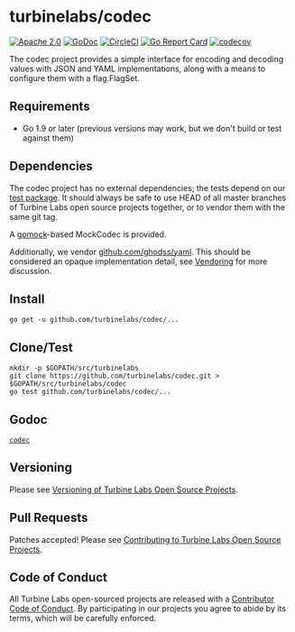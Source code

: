 
[//]: # ( Copyright 2017 Turbine Labs, Inc.                                   )
[//]: # ( you may not use this file except in compliance with the License.    )
[//]: # ( You may obtain a copy of the License at                             )
[//]: # (                                                                     )
[//]: # (     http://www.apache.org/licenses/LICENSE-2.0                      )
[//]: # (                                                                     )
[//]: # ( Unless required by applicable law or agreed to in writing, software )
[//]: # ( distributed under the License is distributed on an "AS IS" BASIS,   )
[//]: # ( WITHOUT WARRANTIES OR CONDITIONS OF ANY KIND, either express or     )
[//]: # ( implied. See the License for the specific language governing        )
[//]: # ( permissions and limitations under the License.                      )

# turbinelabs/codec

[![Apache 2.0](https://img.shields.io/badge/license-apache%202.0-blue.svg)](LICENSE)
[![GoDoc](https://godoc.org/github.com/turbinelabs/codec?status.svg)](https://godoc.org/github.com/turbinelabs/codec)
[![CircleCI](https://circleci.com/gh/turbinelabs/codec.svg?style=shield)](https://circleci.com/gh/turbinelabs/codec)
[![Go Report Card](https://goreportcard.com/badge/github.com/turbinelabs/codec)](https://goreportcard.com/report/github.com/turbinelabs/codec)
[![codecov](https://codecov.io/gh/turbinelabs/codec/branch/master/graph/badge.svg)](https://codecov.io/gh/turbinelabs/codec)

The codec project provides a simple interface for encoding and decoding values
with JSON and YAML implementations, along with a means to configure them
with a flag.FlagSet.

## Requirements

- Go 1.9 or later (previous versions may work, but we don't build or test against them)

## Dependencies

The codec project has no external dependencies; the tests depend on our
[test package](https://github.com/turbinelabs/test).
It should always be safe to use HEAD of all master branches of Turbine Labs
open source projects together, or to vendor them with the same git tag.

A [gomock](https://github.com/golang/mock)-based MockCodec is provided.

Additionally, we vendor
[github.com/ghodss/yaml](https://github.com/ghodss/yaml). This should be
considered an opaque implementation detail, see
[Vendoring](http://github.com/turbinelabs/developer/blob/master/README.md#vendoring)
for more discussion.

## Install

```
go get -u github.com/turbinelabs/codec/...
```

## Clone/Test

```
mkdir -p $GOPATH/src/turbinelabs
git clone https://github.com/turbinelabs/codec.git > $GOPATH/src/turbinelabs/codec
go test github.com/turbinelabs/codec/...
```

## Godoc

[`codec`](https://godoc.org/github.com/turbinelabs/codec)

## Versioning

Please see [Versioning of Turbine Labs Open Source Projects](http://github.com/turbinelabs/developer/blob/master/README.md#versioning).

## Pull Requests

Patches accepted! Please see [Contributing to Turbine Labs Open Source Projects](http://github.com/turbinelabs/developer/blob/master/README.md#contributing).

## Code of Conduct

All Turbine Labs open-sourced projects are released with a
[Contributor Code of Conduct](CODE_OF_CONDUCT.md). By participating in our
projects you agree to abide by its terms, which will be carefully enforced.

